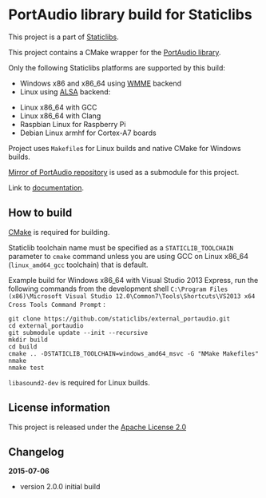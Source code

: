PortAudio library build for Staticlibs
======================================

This project is a part of [Staticlibs](http://staticlibs.net/).

This project contains a CMake wrapper for the [PortAudio library](http://www.portaudio.com/).

Only the following Staticlibs platforms are supported by this build:

 - Windows x86 and x86_64 using [WMME](https://en.wikipedia.org/wiki/Windows_legacy_audio_components#Multimedia_Extensions_.28MME.29) backend
 - Linux using [ALSA](http://www.alsa-project.org/main/index.php/Main_Page) backend:
  * Linux x86_64 with GCC
  * Linux x86_64 with Clang
  * Raspbian Linux for Raspberry Pi
  * Debian Linux armhf for Cortex-A7 boards

Project uses `Makefile`s for Linux builds and native CMake for Windows builds.

[Mirror of PortAudio repository](https://github.com/staticlibs/mirror_portaudio) is used as a submodule for this project.

Link to [documentation](http://www.portaudio.com/docs/).

How to build
------------

[CMake](http://cmake.org/) is required for building.

Staticlib toolchain name must be specified as a `STATICLIB_TOOLCHAIN` parameter to `cmake` command
unless you are using GCC on Linux x86_64 (`linux_amd64_gcc` toolchain) that is default.

Example build for Windows x86_64 with Visual Studio 2013 Express, run the following commands 
from the development shell `C:\Program Files (x86)\Microsoft Visual Studio 12.0\Common7\Tools\Shortcuts\VS2013 x64 Cross Tools Command Prompt` :

    git clone https://github.com/staticlibs/external_portaudio.git
    cd external_portaudio
    git submodule update --init --recursive
    mkdir build
    cd build
    cmake .. -DSTATICLIB_TOOLCHAIN=windows_amd64_msvc -G "NMake Makefiles"
    nmake
    nmake test

`libasound2-dev` is required for Linux builds.

License information
-------------------

This project is released under the [Apache License 2.0](http://www.apache.org/licenses/LICENSE-2.0)

Changelog
---------

**2015-07-06**

 * version 2.0.0 initial build
